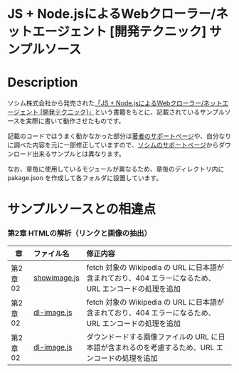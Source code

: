 JS + Node.jsによるWebクローラー/ネットエージェント [開発テクニック] サンプルソース
====

# Description
ソシム株式会社から発売された[「JS + Node.jsによるWebクローラー/ネットエージェント [開発テクニック]」](http://www.amazon.co.jp/exec/obidos/ASIN/4883379930)という書籍をもとに、記載されているサンプルソースを実際に書いて動作させたものです。

記載のコードではうまく動かなかった部分は[著者のサポートページ](http://kujirahand.com/blog/index.php?Node.js%E3%81%AB%E3%82%88%E3%82%8BWeb%E3%82%AF%E3%83%AD%E3%83%BC%E3%83%A9%E3%83%BC%E9%96%8B%E7%99%BA%E3%83%86%E3%82%AF%E3%83%8B%E3%83%83%E3%82%AF)や、自分なりに調べた内容を元に一部修正していますので、[ソシムのサポートページ](http://www.socym.co.jp/support/s-993)からダウンロード出来るサンプルとは異なります。

なお、章毎に使用しているモジュールが異なるため、章毎のディレクトリ内に pakage.json を作成して各フォルダに設置しています。

# サンプルソースとの相違点
### 第2章 HTMLの解析（リンクと画像の抽出）

|章|ファイル名|修正内容|
|---|:---|:---|
|第2章02|[showimage.js](ch02/02-analize/showimage.js)|fetch 対象の Wikipedia の URL に日本語が含まれており、404 エラーになるため、URL エンコードの処理を追加|
|第2章02|[dl-image.js](ch02/02-analize/dl-image.js)|fetch 対象の Wikipedia の URL に日本語が含まれており、404 エラーになるため、URL エンコードの処理を追加|
|第2章02|[dl-image.js](ch02/02-analize/dl-image.js)|ダウンドードする画像ファイルの URL に日本語が含まれるのを考慮するため、URL エンコードの処理を追加|
